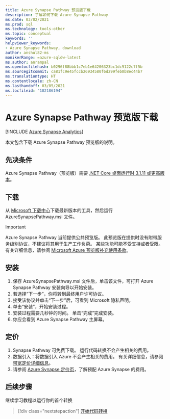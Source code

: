 ```yaml
---
title: Azure Synapse Pathway 预览版下载
description: 了解如何下载 Azure Synapse Pathway
ms.date: 03/02/2021
ms.prod: sql
ms.technology: tools-other
ms.topic: conceptual
keywords: ''
helpviewer_keywords:
- Azure Synapse Pathway, download
author: anshul82-ms
monikerRange: =azure-sqldw-latest
ms.author: anrampal
ms.openlocfilehash: b0296f88bbb1c7eb1e64206323bc1dc9122c7f5b
ms.sourcegitcommit: ca81fc9e45fccb26934580f6d299feb0b8ec44b7
ms.translationtype: HT
ms.contentlocale: zh-CN
ms.lasthandoff: 03/05/2021
ms.locfileid: "102186194"
---
```

# <a name="azure-synapse-pathway-preview-download"></a>Azure Synapse Pathway 预览版下载
[!INCLUDE [Azure Synapse Analytics](../../includes/applies-to-version/asa.md)]

本文包含下载 Azure Synapse Pathway 预览版的说明。

## <a name="prerequisites"></a>先决条件

Azure Synapse Pathway（预览版）需要 [.NET Core 桌面运行时 3.1.11 或更高版本](https://dotnet.microsoft.com/download/dotnet-core/3.1)。

## <a name="download"></a>下载

从 [Microsoft 下载中心](https://aka.ms/synapse-pathway-download)下载最新版本的工具，然后运行 AzureSynapsePathway.msi 文件。

> [!IMPORTANT]
> Azure Synapse Pathway 当前提供公共预览版。
> 此预览版在提供时没有附带服务级别协议，不建议将其用于生产工作负荷。 某些功能可能不受支持或者受限。 有关详细信息，请参阅 [Microsoft Azure 预览版补充使用条款](https://azure.microsoft.com/support/legal/preview-supplemental-terms/)。

## <a name="install"></a>安装

1. 保存 AzureSynapsePathway.msi 文件后，单击该文件，可打开 Azure Synapse Pathway 安装向导以开始安装。
1. 若选择“下一步”，你将转到最终用户许可协议。
1. 接受该协议并单击“下一步”后，可看到 Microsoft 隐私声明。
1. 单击“安装”，开始安装过程。
1. 安装过程需要几秒钟的时间。 单击“完成”完成安装。
1. 你应会看到 Azure Synapse Pathway 主屏幕。

## <a name="pricing"></a>定价

1. Synapse Pathway 可免费下载。 运行代码转换不会产生相关的费用。
1. 数据引入：将数据引入 Azure 不会产生相关的费用。 有关详细信息，请参阅[带宽定价详细信息](https://azure.microsoft.com/en-us/pricing/details/bandwidth/)。
1. 请参阅 [Azure Synapse 定价页](https://azure.microsoft.com/en-us/pricing/calculator/?service=synapse-analytics)，了解预配 Azure Synapse 的费用。

## <a name="next-steps"></a>后续步骤

继续学习教程以运行你的首个转换

> [!div class="nextstepaction"]
> [开始代码转换](synapse-pathway-assessment.md)

